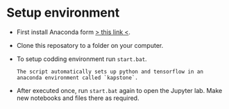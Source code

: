 # Setup environment
- First install Anaconda form [> this link <](https://www.anaconda.com/distribution/).

- Clone this reposatory to a folder on your computer.

- To setup codding environment run `start.bat`.

      The script automatically sets up python and tensorflow in an anaconda environment called `kapstone`.

- After executed once, run `start.bat` again to open the Jupyter lab. Make new notebooks and files there as required.